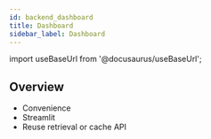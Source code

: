 ```yaml
---
id: backend_dashboard
title: Dashboard
sidebar_label: Dashboard
---
```


import useBaseUrl from '@docusaurus/useBaseUrl'; 


## Overview
 - Convenience
 - Streamlit
 - Reuse retrieval or cache API